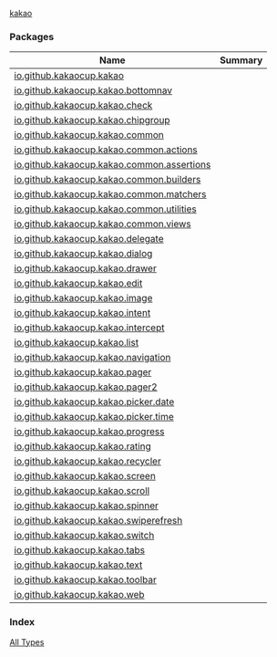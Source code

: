 [kakao](./index.md)

### Packages

| Name | Summary |
|---|---|
| [io.github.kakaocup.kakao](io.github.kakaocup.kakao/index.md) |  |
| [io.github.kakaocup.kakao.bottomnav](io.github.kakaocup.kakao.bottomnav/index.md) |  |
| [io.github.kakaocup.kakao.check](io.github.kakaocup.kakao.check/index.md) |  |
| [io.github.kakaocup.kakao.chipgroup](io.github.kakaocup.kakao.chipgroup/index.md) |  |
| [io.github.kakaocup.kakao.common](io.github.kakaocup.kakao.common/index.md) |  |
| [io.github.kakaocup.kakao.common.actions](io.github.kakaocup.kakao.common.actions/index.md) |  |
| [io.github.kakaocup.kakao.common.assertions](io.github.kakaocup.kakao.common.assertions/index.md) |  |
| [io.github.kakaocup.kakao.common.builders](io.github.kakaocup.kakao.common.builders/index.md) |  |
| [io.github.kakaocup.kakao.common.matchers](io.github.kakaocup.kakao.common.matchers/index.md) |  |
| [io.github.kakaocup.kakao.common.utilities](io.github.kakaocup.kakao.common.utilities/index.md) |  |
| [io.github.kakaocup.kakao.common.views](io.github.kakaocup.kakao.common.views/index.md) |  |
| [io.github.kakaocup.kakao.delegate](io.github.kakaocup.kakao.delegate/index.md) |  |
| [io.github.kakaocup.kakao.dialog](io.github.kakaocup.kakao.dialog/index.md) |  |
| [io.github.kakaocup.kakao.drawer](io.github.kakaocup.kakao.drawer/index.md) |  |
| [io.github.kakaocup.kakao.edit](io.github.kakaocup.kakao.edit/index.md) |  |
| [io.github.kakaocup.kakao.image](io.github.kakaocup.kakao.image/index.md) |  |
| [io.github.kakaocup.kakao.intent](io.github.kakaocup.kakao.intent/index.md) |  |
| [io.github.kakaocup.kakao.intercept](io.github.kakaocup.kakao.intercept/index.md) |  |
| [io.github.kakaocup.kakao.list](io.github.kakaocup.kakao.list/index.md) |  |
| [io.github.kakaocup.kakao.navigation](io.github.kakaocup.kakao.navigation/index.md) |  |
| [io.github.kakaocup.kakao.pager](io.github.kakaocup.kakao.pager/index.md) |  |
| [io.github.kakaocup.kakao.pager2](io.github.kakaocup.kakao.pager2/index.md) |  |
| [io.github.kakaocup.kakao.picker.date](io.github.kakaocup.kakao.picker.date/index.md) |  |
| [io.github.kakaocup.kakao.picker.time](io.github.kakaocup.kakao.picker.time/index.md) |  |
| [io.github.kakaocup.kakao.progress](io.github.kakaocup.kakao.progress/index.md) |  |
| [io.github.kakaocup.kakao.rating](io.github.kakaocup.kakao.rating/index.md) |  |
| [io.github.kakaocup.kakao.recycler](io.github.kakaocup.kakao.recycler/index.md) |  |
| [io.github.kakaocup.kakao.screen](io.github.kakaocup.kakao.screen/index.md) |  |
| [io.github.kakaocup.kakao.scroll](io.github.kakaocup.kakao.scroll/index.md) |  |
| [io.github.kakaocup.kakao.spinner](io.github.kakaocup.kakao.spinner/index.md) |  |
| [io.github.kakaocup.kakao.swiperefresh](io.github.kakaocup.kakao.swiperefresh/index.md) |  |
| [io.github.kakaocup.kakao.switch](io.github.kakaocup.kakao.switch/index.md) |  |
| [io.github.kakaocup.kakao.tabs](io.github.kakaocup.kakao.tabs/index.md) |  |
| [io.github.kakaocup.kakao.text](io.github.kakaocup.kakao.text/index.md) |  |
| [io.github.kakaocup.kakao.toolbar](io.github.kakaocup.kakao.toolbar/index.md) |  |
| [io.github.kakaocup.kakao.web](io.github.kakaocup.kakao.web/index.md) |  |

### Index

[All Types](alltypes/index.md)